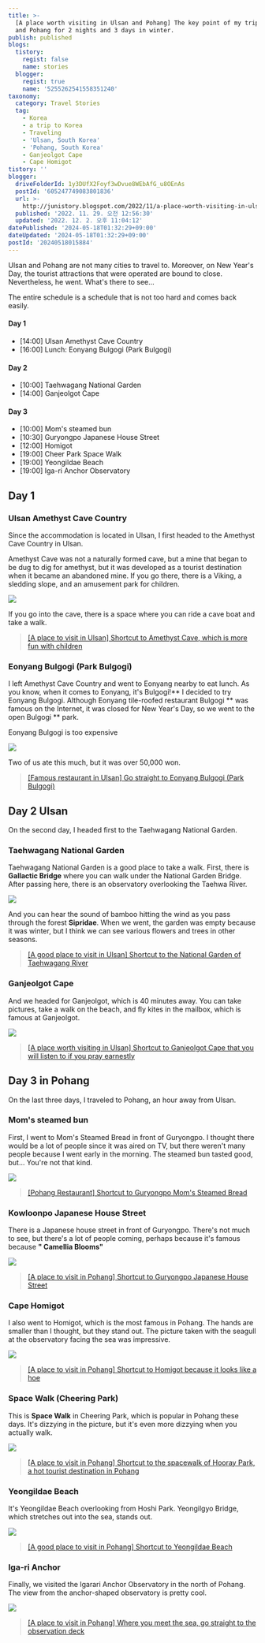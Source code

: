 ```yaml
---
title: >-
  [A place worth visiting in Ulsan and Pohang] The key point of my trip to Ulsan
  and Pohang for 2 nights and 3 days in winter.
publish: published
blogs:
  tistory:
    regist: false
    name: stories
  blogger:
    regist: true
    name: '5255262541558351240'
taxonomy:
  category: Travel Stories
  tag:
    - Korea
    - a trip to Korea
    - Traveling
    - 'Ulsan, South Korea'
    - 'Pohang, South Korea'
    - Ganjeolgot Cape
    - Cape Homigot
tistory: ''
blogger:
  driveFolderId: 1y3DUfX2Foyf3wDvue8WEbAfG_u8OEnAs
  postId: '605247749083801836'
  url: >-
    http://junistory.blogspot.com/2022/11/a-place-worth-visiting-in-ulsan-and.html
  published: '2022. 11. 29. 오전 12:56:30'
  updated: '2022. 12. 2. 오후 11:04:12'
datePublished: '2024-05-18T01:32:29+09:00'
dateUpdated: '2024-05-18T01:32:29+09:00'
postId: '20240518015884'
---
```


Ulsan and Pohang are not many cities to travel to. Moreover, on New Year's Day, the tourist attractions that were operated are bound to close. Nevertheless, he went. What's there to see...

The entire schedule is a schedule that is not too hard and comes back easily.

#### Day 1

- [14:00] Ulsan Amethyst Cave Country
- [16:00] Lunch: Eonyang Bulgogi (Park Bulgogi)

#### Day 2

- [10:00] Taehwagang National Garden
- [14:00] Ganjeolgot Cape

#### Day 3

- [10:00] Mom's steamed bun
- [10:30] Guryongpo Japanese House Street
- [12:00] Homigot
- [19:00] Cheer Park Space Walk
- [19:00] Yeongildae Beach
- [19:00] Iga-ri Anchor Observatory

## Day 1

### Ulsan Amethyst Cave Country

Since the accommodation is located in Ulsan, I first headed to the Amethyst Cave Country in Ulsan.

Amethyst Cave was not a naturally formed cave, but a mine that began to be dug to dig for amethyst, but it was developed as a tourist destination when it became an abandoned mine. If you go there, there is a Viking, a sledding slope, and an amusement park for children.

![](./images/njo2_20220131_150441-01.jpeg)

If you go into the cave, there is a space where you can ride a cave boat and take a walk.

> [[A place to visit in Ulsan] Shortcut to Amethyst Cave, which is more fun with children](http://junistory.blogspot.com/2022/02/blog-post_21.html)

### Eonyang Bulgogi (Park Bulgogi)

I left Amethyst Cave Country and went to Eonyang nearby to eat lunch. As you know, when it comes to Eonyang, it's Bulgogi!** I decided to try Eonyang Bulgogi. Although Eonyang tile-roofed restaurant Bulgogi ** was famous on the Internet, it was closed for New Year's Day, so we went to the open Bulgogi \*\* park.

Eonyang Bulgogi is too expensive

![](./images/njo2_20220131_160958-01.jpeg)

Two of us ate this much, but it was over 50,000 won.

> [[Famous restaurant in Ulsan] Go straight to Eonyang Bulgogi (Park Bulgogi)](http://junistory.blogspot.com/2022/02/blog-post_52.html)

## Day 2 Ulsan

On the second day, I headed first to the Taehwagang National Garden.

### Taehwagang National Garden

Taehwagang National Garden is a good place to take a walk. First, there is **Gallactic Bridge** where you can walk under the National Garden Bridge. After passing here, there is an observatory overlooking the Taehwa River.

![](./images/njo2_20220201_125323-01.jpeg)

And you can hear the sound of bamboo hitting the wind as you pass through the forest **Sipridae**. When we went, the garden was empty because it was winter, but I think we can see various flowers and trees in other seasons.

> [[A good place to visit in Ulsan] Shortcut to the National Garden of Taehwagang River](http://junistory.blogspot.com/2022/02/blog-post_7.html)

### Ganjeolgot Cape

And we headed for Ganjeolgot, which is 40 minutes away. You can take pictures, take a walk on the beach, and fly kites in the mailbox, which is famous at Ganjeolgot.

![](./images/njo2_20220201_144907-01.jpeg)

> [[A place worth visiting in Ulsan] Shortcut to Ganjeolgot Cape that you will listen to if you pray earnestly](http://junistory.blogspot.com/2022/02/blog-post_17.html)

## Day 3 in Pohang

On the last three days, I traveled to Pohang, an hour away from Ulsan.

### Mom's steamed bun

First, I went to Mom's Steamed Bread in front of Guryongpo. I thought there would be a lot of people since it was aired on TV, but there weren't many people because I went early in the morning. The steamed bun tasted good, but... You're not that kind.

![](./images/njo2_20220202_105918-01.jpeg)

> [[Pohang Restaurant] Shortcut to Guryongpo Mom's Steamed Bread](http://junistory.blogspot.com/2022/12/pohang-restaurant-taste-of-bread-is.html)

### Kowloonpo Japanese House Street

There is a Japanese house street in front of Guryongpo. There's not much to see, but there's a lot of people coming, perhaps because it's famous because **" Camellia Blooms"**

![](./images/njo2_20220202_111133-01.jpeg)

> [[A place to visit in Pohang] Shortcut to Guryongpo Japanese House Street](http://junistory.blogspot.com/2022/11/a-place-worth-visiting-in-pohang.html)

### Cape Homigot

I also went to Homigot, which is the most famous in Pohang. The hands are smaller than I thought, but they stand out. The picture taken with the seagull at the observatory facing the sea was impressive.

![](./images/njo2_20220202_122233-01.jpeg)

> [[A place to visit in Pohang] Shortcut to Homigot because it looks like a hoe](http://junistory.blogspot.com/2022/11/homigot-because-it-looks-like-hoe.html)

### Space Walk (Cheering Park)

This is **Space Walk** in Cheering Park, which is popular in Pohang these days. It's dizzying in the picture, but it's even more dizzying when you actually walk.

![](./images/njo2_20220202_142600-01.jpeg)

> [[A place to visit in Pohang] Shortcut to the spacewalk of Hooray Park, a hot tourist destination in Pohang](http://junistory.blogspot.com/2022/11/a-place-worth-visiting-in-pohang_29.html)

### Yeongildae Beach

It's Yeongildae Beach overlooking from Hoshi Park. Yeongilgyo Bridge, which stretches out into the sea, stands out.

![](./images/njo2_20220202_154446-01.jpeg)

> [[A good place to visit in Pohang] Shortcut to Yeongildae Beach](https://junistory.blogspot.com/2022/02/blog-post_19.html)

### Iga-ri Anchor

Finally, we visited the Igarari Anchor Observatory in the north of Pohang. The view from the anchor-shaped observatory is pretty cool.

![](./images/njo2_20220202_173538-01.jpeg)

> [[A place to visit in Pohang] Where you meet the sea, go straight to the observation deck](http://junistory.blogspot.com/2022/11/a-place-worth-visiting-in-pohang-place.html)
